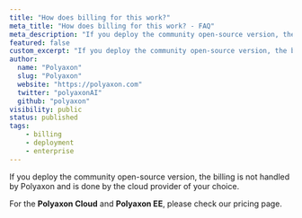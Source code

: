 ```yaml
---
title: "How does billing for this work?"
meta_title: "How does billing for this work? - FAQ"
meta_description: "If you deploy the community open-source version, the billing is not handled by Polyaxon and is done by the cloud provider of your choice."
featured: false
custom_excerpt: "If you deploy the community open-source version, the billing is not handled by Polyaxon and is done by the cloud provider of your choice."
author:
  name: "Polyaxon"
  slug: "Polyaxon"
  website: "https://polyaxon.com"
  twitter: "polyaxonAI"
  github: "polyaxon"
visibility: public
status: published
tags:
    - billing
    - deployment
    - enterprise
---
```


If you deploy the community open-source version,
the billing is not handled by Polyaxon and is done by the cloud provider of your choice.

For the **Polyaxon Cloud** and **Polyaxon EE**, please check our pricing page.
